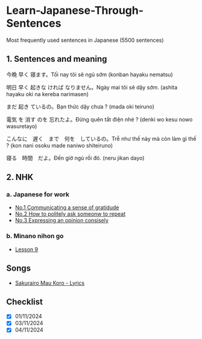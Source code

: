 # Learn-Japanese-Through-Sentences
Most frequently used sentences in Japanese (5500 sentences)

## 1. Sentences and meaning

今晩 早く 寝ます。Tối nay tôi sẽ ngủ sớm
(konban hayaku nematsu)

明日 早く 起きな ければ なりません。Ngày mai tôi sẽ dậy sớm.
(ashita hayaku oki na kereba  narimasen)

まだ 起き ているの。Bạn thức dậy chưa ?
(mada oki teiruno)

電気 を 消す のを 忘れたよ。Đừng quên tắt điện nhé ?
(denki wo kesu nowo wasuretayo)

こんなに　遅く　まで　何を　しているの。Trễ như thế này mà còn làm gì thế ?
(kon nani osoku made naniwo shiteiruno) 

寝る　時間　だよ。Đến giờ ngủ rồi đó.
(neru jikan dayo)


## 2. NHK
### a. Japanese for work
* [No.1 Communicating a sense of gratidude](./nhk/EasyJapaneseForWork/No.1_Communicating_a_sense_of_gratitude.md)
* [No.2 How to politely ask someonw to repeat](./nhk/EasyJapaneseForWork/No.2_How_to_politely_ask_someone_to_repeat_something.md)
* [No.3 Expressing an opinion consisely](./nhk/EasyJapaneseForWork/No.3_Expressing_an_opinion_consisely.md)

### b. Minano nihon go
* [Lesson 9](./mina_no_nihongo/Lesson9.md)

## Songs
* [Sakurairo Mau Koro - Lyrics](./songs/桜色舞うころ(%20Sakurairo%20Mau%20Koro%20).md)

## Checklist
- [x] 01/11/2024
- [x] 03/11/2024
- [x] 04/11/2024